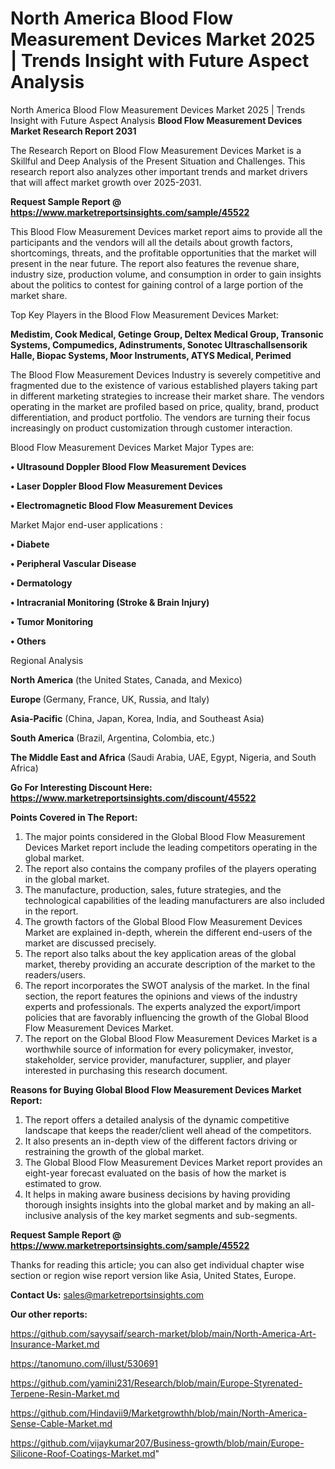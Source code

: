 # North America Blood Flow Measurement Devices Market 2025 | Trends Insight with Future Aspect Analysis
North America Blood Flow Measurement Devices Market 2025 | Trends Insight with Future Aspect Analysis
<strong>Blood Flow Measurement Devices Market Research Report 2031</strong>

The Research Report on Blood Flow Measurement Devices Market is a Skillful and Deep Analysis of the Present Situation and Challenges. This research report also analyzes other important trends and market drivers that will affect market growth over 2025-2031.

<strong>Request Sample Report @ <a href=https://www.marketreportsinsights.com/sample/45522>https://www.marketreportsinsights.com/sample/45522</a></strong>

This Blood Flow Measurement Devices market report aims to provide all the participants and the vendors will all the details about growth factors, shortcomings, threats, and the profitable opportunities that the market will present in the near future. The report also features the revenue share, industry size, production volume, and consumption in order to gain insights about the politics to contest for gaining control of a large portion of the market share.

Top Key Players in the Blood Flow Measurement Devices Market:

<strong>Medistim, Cook Medical, Getinge Group, Deltex Medical Group, Transonic Systems, Compumedics, Adinstruments, Sonotec Ultraschallsensorik Halle, Biopac Systems, Moor Instruments, ATYS Medical, Perimed</strong>

The Blood Flow Measurement Devices Industry is severely competitive and fragmented due to the existence of various established players taking part in different marketing strategies to increase their market share. The vendors operating in the market are profiled based on price, quality, brand, product differentiation, and product portfolio. The vendors are turning their focus increasingly on product customization through customer interaction.

Blood Flow Measurement Devices Market Major Types are:

<strong>•  Ultrasound Doppler Blood Flow Measurement Devices

•  Laser Doppler Blood Flow Measurement Devices

•  Electromagnetic Blood Flow Measurement Devices</strong>

Market Major end-user applications :

<strong>•  Diabete

•  Peripheral Vascular Disease

•  Dermatology

•  Intracranial Monitoring (Stroke & Brain Injury)

•  Tumor Monitoring

•  Others</strong>

Regional Analysis

</u><strong><b>North America</b></strong> (the United States, Canada, and Mexico)

<strong><b>Europe </b></strong>(Germany, France, UK, Russia, and Italy)

<strong><b>Asia-Pacific</b></strong> (China, Japan, Korea, India, and Southeast Asia)

<strong><b>South America</b></strong> (Brazil, Argentina, Colombia, etc.)

<strong><b>The Middle East and Africa</b></strong> (Saudi Arabia, UAE, Egypt, Nigeria, and South Africa)

<strong>Go For Interesting Discount Here: <a href=https://www.marketreportsinsights.com/discount/45522>https://www.marketreportsinsights.com/discount/45522</a></strong>

<strong>Points Covered in The Report:</strong>
<ol>
  <li>The major points considered in the Global Blood Flow Measurement Devices Market report include the leading competitors operating in the global market.</li>
  <li>The report also contains the company profiles of the players operating in the global market.</li>
  <li>The manufacture, production, sales, future strategies, and the technological capabilities of the leading manufacturers are also included in the report.</li>
  <li>The growth factors of the Global Blood Flow Measurement Devices Market are explained in-depth, wherein the different end-users of the market are discussed precisely.</li>
  <li>The report also talks about the key application areas of the global market, thereby providing an accurate description of the market to the readers/users.</li>
  <li>The report incorporates the SWOT analysis of the market. In the final section, the report features the opinions and views of the industry experts and professionals. The experts analyzed the export/import policies that are favorably influencing the growth of the Global Blood Flow Measurement Devices Market.</li>
  <li>The report on the Global Blood Flow Measurement Devices Market is a worthwhile source of information for every policymaker, investor, stakeholder, service provider, manufacturer, supplier, and player interested in purchasing this research document.</li>
</ol>
<strong>Reasons for Buying Global Blood Flow Measurement Devices Market Report:</strong>

<ol>
  <li>The report offers a detailed analysis of the dynamic competitive landscape that keeps the reader/client well ahead of the competitors.</li>
  <li>It also presents an in-depth view of the different factors driving or restraining the growth of the global market.</li>
  <li>The Global Blood Flow Measurement Devices Market report provides an eight-year forecast evaluated on the basis of how the market is estimated to grow.</li>
  <li>It helps in making aware business decisions by having providing thorough insights insights into the global market and by making an all-inclusive analysis of the key market segments and sub-segments.</li>
</ol>
<strong>Request Sample Report @ <a href=https://www.marketreportsinsights.com/sample/45522>https://www.marketreportsinsights.com/sample/45522</a></strong>


Thanks for reading this article; you can also get individual chapter wise section or region wise report version like Asia, United States, Europe.

<strong>Contact Us:</strong>
sales@marketreportsinsights.com

<strong>Our other reports:</strong>

<a href=https://github.com/sayysaif/search-market/blob/main/North-America-Art-Insurance-Market.md>https://github.com/sayysaif/search-market/blob/main/North-America-Art-Insurance-Market.md</a>

<a href=https://tanomuno.com/illust/530691>https://tanomuno.com/illust/530691</a>

<a href=https://github.com/yamini231/Research/blob/main/Europe-Styrenated-Terpene-Resin-Market.md>https://github.com/yamini231/Research/blob/main/Europe-Styrenated-Terpene-Resin-Market.md</a>

<a href=https://github.com/Hindavii9/Marketgrowthh/blob/main/North-America-Sense-Cable-Market.md>https://github.com/Hindavii9/Marketgrowthh/blob/main/North-America-Sense-Cable-Market.md</a>

<a href=https://github.com/vijaykumar207/Business-growth/blob/main/Europe-Silicone-Roof-Coatings-Market.md>https://github.com/vijaykumar207/Business-growth/blob/main/Europe-Silicone-Roof-Coatings-Market.md</a>"
